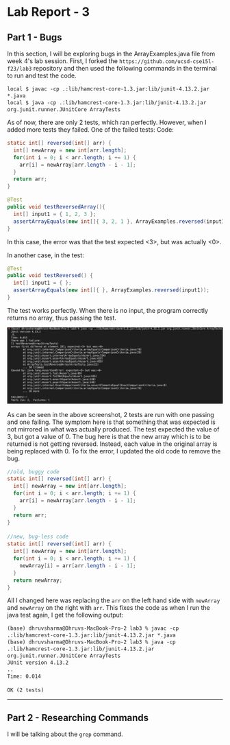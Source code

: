 # Lab Report - 3

## Part 1 - Bugs
In this section, I will be exploring bugs in the ArrayExamples.java file from week 4's lab session. First, I forked the `https://github.com/ucsd-cse15l-f23/lab3` repository and then used the following commands in the terminal to run and test the code.
```
local $ javac -cp .:lib/hamcrest-core-1.3.jar:lib/junit-4.13.2.jar *.java
local $ java -cp .:lib/hamcrest-core-1.3.jar:lib/junit-4.13.2.jar org.junit.runner.JUnitCore ArrayTests
```
As of now, there are only 2 tests, which ran perfectly. However, when I added more tests they failed. One of the failed tests: 
Code: 
```java
static int[] reversed(int[] arr) {
  int[] newArray = new int[arr.length];
  for(int i = 0; i < arr.length; i += 1) {
    arr[i] = newArray[arr.length - i - 1];
  }
  return arr;
}
```

```java
@Test
public void testReversedArray(){
  int[] input1 = { 1, 2, 3 };
  assertArrayEquals(new int[]{ 3, 2, 1 }, ArrayExamples.reversed(input1));
}
```

In this case, the error was that the test expected <3>, but was actually <0>. 

In another case, in the test:
```java
@Test
public void testReversed() {
  int[] input1 = { };
  assertArrayEquals(new int[]{ }, ArrayExamples.reversed(input1));
}
```
The test works perfectly. When there is no input, the program correctly returns no array, thus passing the test.

![Image](SS1.png)

As can be seen in the above screenshot, 2 tests are run with one passing and one failing. The symptom here is that something that was expected is not mirrored in what was actually produced. The test expected the value of 3, but got a value of 0. The bug here is that the new array which is to be returned is not getting reversed. Instead, each value in the original array is being replaced with 0. To fix the error, I updated the old code to remove the bug.

```java
//old, buggy code
static int[] reversed(int[] arr) {
  int[] newArray = new int[arr.length];
  for(int i = 0; i < arr.length; i += 1) {
    arr[i] = newArray[arr.length - i - 1];
  }
  return arr;
}

//new, bug-less code
static int[] reversed(int[] arr) {
  int[] newArray = new int[arr.length];
  for(int i = 0; i < arr.length; i += 1) {
    newArray[i] = arr[arr.length - i - 1];
  }
  return newArray;
}
```

All I changed here was replacing the `arr` on the left hand side with `newArray` and `newArray` on the right with `arr`. This fixes the code as when I run the java test again, I get the following output: 

```
(base) dhruvsharma@Dhruvs-MacBook-Pro-2 lab3 % javac -cp .:lib/hamcrest-core-1.3.jar:lib/junit-4.13.2.jar *.java                              
(base) dhruvsharma@Dhruvs-MacBook-Pro-2 lab3 % java -cp .:lib/hamcrest-core-1.3.jar:lib/junit-4.13.2.jar org.junit.runner.JUnitCore ArrayTests
JUnit version 4.13.2
..
Time: 0.014

OK (2 tests)
```

***
## Part 2 - Researching Commands
I will be talking about the `grep` command. 

